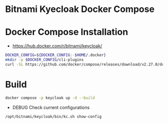 # Bitnami Kyecloak Docker Compose

# Docker Compose Installation

- https://hub.docker.com/r/bitnami/keycloak/
  
```bash
DOCKER_CONFIG=${DOCKER_CONFIG:-$HOME/.docker}
mkdir -p $DOCKER_CONFIG/cli-plugins
curl -SL https://github.com/docker/compose/releases/download/v2.27.0/docker-compose-linux-x86_64 -o $DOCKER_CONFIG/cli-plugins/docker-compose
```

# Build

```bash
docker compose -p keycloak up -d --build
```

- DEBUG Check current configurations
```bash
/opt/bitnami/keycloak/bin/kc.sh show-config
```
